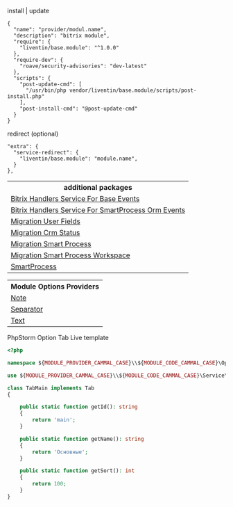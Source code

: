 install | update
```
{
  "name": "provider/modul.name",
  "description": "bitrix module",
  "require": {
    "liventin/base.module": "^1.0.0"
  },
  "require-dev": {
    "roave/security-advisories": "dev-latest"
  },
  "scripts": {
    "post-update-cmd": [
      "/usr/bin/php vendor/liventin/base.module/scripts/post-install.php"
    ],
    "post-install-cmd": "@post-update-cmd"
  }
}
```
redirect (optional)
```
"extra": {
  "service-redirect": {
    "liventin/base.module": "module.name",
  }
},
```

<table>
<tr>
<th>additional packages</th>
</tr>
<tr>
<td>
<a href="https://github.com/Liventin/base.module.handlers">Bitrix Handlers Service For Base Events</a>
</td>
</tr>
<tr>
<td>
<a href="https://github.com/Liventin/base.module.handlers.smartprocess.orm">Bitrix Handlers Service For SmartProcess Orm Events</a>
</td>
</tr>
<tr>
<td>
<a href="https://github.com/Liventin/base.module.migration.userfields">Migration User Fields</a>
</td>
</tr>
<tr>
<td>
<a href="https://github.com/Liventin/base.module.migration.crmstatus">Migration Crm Status</a>
</td>
</tr>
<tr>
<td>
<a href="https://github.com/Liventin/base.module.migration.smart.process">Migration Smart Process</a>
</td>
</tr>
<tr>
<tr>
<td>
<a href="https://github.com/Liventin/base.module.migration.smart.process.workspace">Migration Smart Process Workspace</a>
</td>
</tr>
<tr>
<td>
<a href="https://github.com/Liventin/base.module.smartprocess">SmartProcess</a>
</td>
</tr>
</table>

<table>
<tr>
<th>Module Options Providers</th>
</tr>
<tr>
<td>
<a href="https://github.com/Liventin/base.module.options.provider.note">Note</a>
</td>
</tr>
<tr>
<td>
<a href="https://github.com/Liventin/base.module.options.provider.separator">Separator</a>
</td>
</tr>
<tr>
<td>
<a href="https://github.com/Liventin/base.module.options.provider.text">Text</a>
</td>
</tr>
</table>

PhpStorm Option Tab Live template
```php
<?php

namespace ${MODULE_PROVIDER_CAMMAL_CASE}\\${MODULE_CODE_CAMMAL_CASE}\Options;

use ${MODULE_PROVIDER_CAMMAL_CASE}\\${MODULE_CODE_CAMMAL_CASE}\Service\Options\Tab;

class TabMain implements Tab
{

    public static function getId(): string
    {
        return 'main';
    }

    public static function getName(): string
    {
        return 'Основные';
    }

    public static function getSort(): int
    {
        return 100;
    }
}
```
